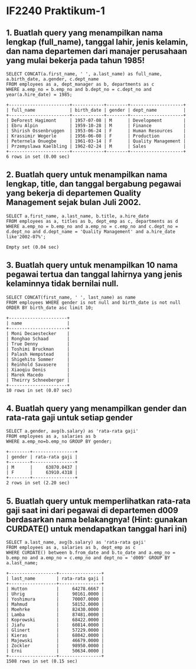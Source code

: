 # IF2240 Praktikum-1

## 1. Buatlah query yang menampilkan nama lengkap (full_name), tanggal lahir, jenis kelamin, dan nama departemen dari manajer perusahaan yang mulai bekerja pada tahun 1985!
```mysql
SELECT CONCAT(a.first_name, ' ', a.last_name) as full_name, a.birth_date, a.gender, c.dept_name 
FROM employees as a, dept_manager as b, departments as c 
WHERE a.emp_no = b.emp_no and b.dept_no = c.dept_no and year(a.hire_date) = 1985;
```
```mysql
+-----------------------+------------+--------+--------------------+
| full_name             | birth_date | gender | dept_name          |
+-----------------------+------------+--------+--------------------+
| DeForest Hagimont     | 1957-07-08 | M      | Development        |
| Ebru Alpin            | 1959-10-28 | M      | Finance            |
| Shirish Ossenbruggen  | 1953-06-24 | F      | Human Resources    |
| Krassimir Wegerle     | 1956-06-08 | F      | Production         |
| Peternela Onuegbe     | 1961-03-14 | F      | Quality Management |
| Przemyslawa Kaelbling | 1962-02-24 | M      | Sales              |
+-----------------------+------------+--------+--------------------+
6 rows in set (0.00 sec)
```

## 2. Buatlah query untuk menampilkan nama lengkap, title, dan tanggal bergabung pegawai yang bekerja di departemen Quality Management sejak bulan Juli 2002.
```mysql
SELECT a.first_name, a.last_name, b.title, a.hire_date 
FROM employees as a, titles as b, dept_emp as c, departments as d 
WHERE a.emp_no = b.emp_no and a.emp_no = c.emp_no and c.dept_no = d.dept_no and d.dept_name = 'Quality Management' and a.hire_date like'2002-07%';
```
```mysql
Empty set (0.04 sec)
```

## 3. Buatlah query untuk menampilkan 10 nama pegawai tertua dan tanggal lahirnya yang jenis kelaminnya tidak bernilai null.
```mysql
SELECT CONCAT(first_name, ' ', last_name) as name 
FROM employees WHERE gender is not null and birth_date is not null ORDER BY birth_date asc limit 10;
```
```mysql
+----------------------+
| name                 |
+----------------------+
| Moni Decaestecker    |
| Ronghao Schaad       |
| True Denny           |
| Toshimi Bruckman     |
| Palash Hempstead     |
| Shigehito Sommer     |
| Reinhold Savasere    |
| Xiaoqiu Denis        |
| Marek Macedo         |
| Theirry Schneeberger |
+----------------------+
10 rows in set (0.07 sec)
```

## 4. Buatlah query yang menampilkan gender dan rata-rata gaji untuk setiap gender
```mysql
SELECT a.gender, avg(b.salary) as 'rata-rata gaji'
FROM employees as a, salaries as b
WHERE a.emp_no=b.emp_no GROUP BY gender;
```
```mysql
+--------+----------------+
| gender | rata-rata gaji |
+--------+----------------+
| M      |     63870.0437 |
| F      |     63910.4318 |
+--------+----------------+
2 rows in set (2.20 sec)
```

## 5. Buatlah query untuk memperlihatkan rata-rata gaji saat ini dari pegawai di departemen d009 berdasarkan nama belakangnya! (Hint: gunakan CURDATE() untuk mendapatkan tanggal hari ini)
```mysql
SELECT a.last_name, avg(b.salary) as 'rata-rata gaji' 
FROM employees as a, salaries as b, dept_emp as c 
WHERE CURDATE() between b.from_date and b.to_date and a.emp_no = b.emp_no and a.emp_no = c.emp_no and dept_no = 'd009' GROUP BY a.last_name;
```
```mysql
+------------------+----------------+
| last_name        | rata-rata gaji |
+------------------+----------------+
| Hutton           |     64278.6667 |
| Uhrig            |     90161.0000 |
| Yoshimura        |     70007.0000 |
| Mahmud           |     58152.0000 |
| Moehrke          |     82430.0000 |
| Lamba            |     87481.0000 |
| Koprowski        |     68422.0000 |
| Jiafu            |     60814.0000 |
| Glinert          |     57229.0000 |
| Kieras           |     68042.0000 |
| Majewski         |     46679.0000 |
| Zockler          |     98950.0000 |
| Erni             |     50634.0000 |
+------------------+----------------+
1508 rows in set (0.15 sec)
```












